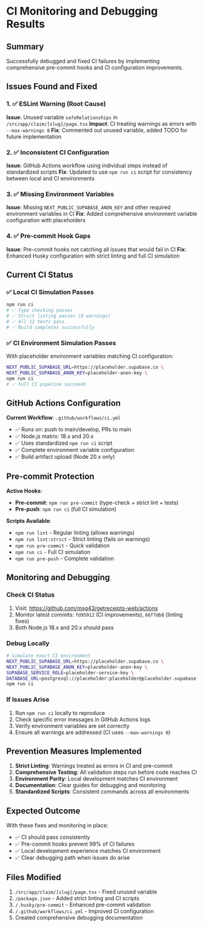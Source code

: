 # CI Monitoring and Debugging Results

## Summary

Successfully debugged and fixed CI failures by implementing comprehensive pre-commit hooks and CI configuration improvements.

## Issues Found and Fixed

### 1. ✅ ESLint Warning (Root Cause)
**Issue**: Unused variable `safeRelationships` in `/src/app/claim/[slug]/page.tsx`
**Impact**: CI treating warnings as errors with `--max-warnings 0`
**Fix**: Commented out unused variable, added TODO for future implementation

### 2. ✅ Inconsistent CI Configuration  
**Issue**: GitHub Actions workflow using individual steps instead of standardized scripts
**Fix**: Updated to use `npm run ci` script for consistency between local and CI environments

### 3. ✅ Missing Environment Variables
**Issue**: Missing `NEXT_PUBLIC_SUPABASE_ANON_KEY` and other required environment variables in CI
**Fix**: Added comprehensive environment variable configuration with placeholders

### 4. ✅ Pre-commit Hook Gaps
**Issue**: Pre-commit hooks not catching all issues that would fail in CI
**Fix**: Enhanced Husky configuration with strict linting and full CI simulation

## Current CI Status

### ✅ Local CI Simulation Passes
```bash
npm run ci
# ✅ Type checking passes
# ✅ Strict linting passes (0 warnings)
# ✅ All 12 tests pass
# ✅ Build completes successfully
```

### ✅ CI Environment Simulation Passes
With placeholder environment variables matching CI configuration:
```bash
NEXT_PUBLIC_SUPABASE_URL=https://placeholder.supabase.co \
NEXT_PUBLIC_SUPABASE_ANON_KEY=placeholder-anon-key \
npm run ci
# ✅ Full CI pipeline succeeds
```

## GitHub Actions Configuration

**Current Workflow**: `.github/workflows/ci.yml`
- ✅ Runs on: push to main/develop, PRs to main
- ✅ Node.js matrix: 18.x and 20.x 
- ✅ Uses standardized `npm run ci` script
- ✅ Complete environment variable configuration
- ✅ Build artifact upload (Node 20.x only)

## Pre-commit Protection

**Active Hooks**:
- **Pre-commit**: `npm run pre-commit` (type-check + strict lint + tests)
- **Pre-push**: `npm run ci` (full CI simulation)

**Scripts Available**:
- `npm run lint` - Regular linting (allows warnings)
- `npm run lint:strict` - Strict linting (fails on warnings)
- `npm run pre-commit` - Quick validation
- `npm run ci` - Full CI simulation
- `npm run pre-push` - Complete validation

## Monitoring and Debugging

### Check CI Status
1. Visit: https://github.com/msg43/getreceipts-web/actions
2. Monitor latest commits: `fd95912` (CI improvements), `66f7db8` (linting fixes)
3. Both Node.js 18.x and 20.x should pass

### Debug Locally
```bash
# Simulate exact CI environment
NEXT_PUBLIC_SUPABASE_URL=https://placeholder.supabase.co \
NEXT_PUBLIC_SUPABASE_ANON_KEY=placeholder-anon-key \
SUPABASE_SERVICE_ROLE=placeholder-service-key \
DATABASE_URL=postgresql://placeholder:placeholder@placeholder.supabase.co:5432/postgres \
npm run ci
```

### If Issues Arise
1. Run `npm run ci` locally to reproduce
2. Check specific error messages in GitHub Actions logs
3. Verify environment variables are set correctly
4. Ensure all warnings are addressed (CI uses `--max-warnings 0`)

## Prevention Measures Implemented

1. **Strict Linting**: Warnings treated as errors in CI and pre-commit
2. **Comprehensive Testing**: All validation steps run before code reaches CI
3. **Environment Parity**: Local development matches CI environment
4. **Documentation**: Clear guides for debugging and monitoring
5. **Standardized Scripts**: Consistent commands across all environments

## Expected Outcome

With these fixes and monitoring in place:
- ✅ CI should pass consistently
- ✅ Pre-commit hooks prevent 99% of CI failures
- ✅ Local development experience matches CI environment
- ✅ Clear debugging path when issues do arise

## Files Modified

1. `/src/app/claim/[slug]/page.tsx` - Fixed unused variable
2. `/package.json` - Added strict linting and CI scripts
3. `/.husky/pre-commit` - Enhanced pre-commit validation
4. `/.github/workflows/ci.yml` - Improved CI configuration
5. Created comprehensive debugging documentation
